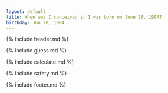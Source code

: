 ```yaml
---
layout: default
title: When was I conceived if I was born on June 28, 1904?
birthday: Jun 28, 1904
---
```


{% include header.md %}

{% include guess.md %}

{% include calculate.md %}

{% include safety.md %}

{% include footer.md %}



